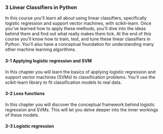 ### 3 Linear Classifiers in Python
In this course you'll learn all about using linear classifiers, specifically logistic regression and support vector machines, with scikit-learn. Once you've learned how to apply these methods, you'll dive into the ideas behind them and find out what really makes them tick. At the end of this course you'll know how to train, test, and tune these linear classifiers in Python. You'll also have a conceptual foundation for understanding many other machine learning algorithms.



#### 3-1 Applying logistic regression and SVM
In this chapter you will learn the basics of applying logistic regression and support vector machines (SVMs) to classification problems. You'll use the scikit-learn library to fit classification models to real data.

#### 3-2 Loss functions
In this chapter you will discover the conceptual framework behind logistic regression and SVMs. This will let you delve deeper into the inner workings of these models.

#### 3-3 Logistic regression
